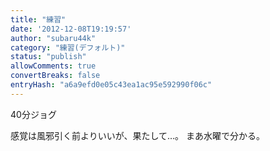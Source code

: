 ```yaml
---
title: "練習"
date: '2012-12-08T19:19:57'
author: "subaru44k"
category: "練習(デフォルト)"
status: "publish"
allowComments: true
convertBreaks: false
entryHash: "a6a9efd0e05c43ea1ac95e592990f06c"
---
```

40分ジョグ

感覚は風邪引く前よりいいが、果たして…。
まあ水曜で分かる。
